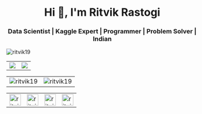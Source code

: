<h1 align="center">Hi 👋, I'm Ritvik Rastogi</h1>
<h3 align="center">Data Scientist | Kaggle Expert | Programmer | Problem Solver | Indian</h3>

<p align="left"> <img src="https://komarev.com/ghpvc/?username=ritvik19" alt="ritvik19" /> </p>
<table align="center">
  <tr>
    <td><img src="https://road-to-kaggle-grandmaster.vercel.app/api/badges/ritvik1909/dataset"/></td>
    <td><img src="https://road-to-kaggle-grandmaster.vercel.app/api/badges/ritvik1909/notebook"/></td>
  </tr>
</table>

<table align="center">
  <tr>
    <td><img src="https://github-readme-stats.vercel.app/api?username=ritvik19&show_icons=true&theme=tokyonight" alt="ritvik19" /></td>
    <td><img src="https://github-readme-stats.vercel.app/api/top-langs/?username=ritvik19&layout=compact&hide=html&theme=tokyonight" alt="ritvik19" /></td>
  </tr>
</table>

<table align="center"><tr>
<td><a href="https://linkedin.com/in/ritvik-rastogi-003085153/" target="blank"><img align="center" src="https://cdn.jsdelivr.net/npm/simple-icons@3.0.1/icons/linkedin.svg" alt="ritvik-rastogi-003085153/" height="30" width="30" /></a></td>
<td><a href="https://kaggle.com/ritvik1909" target="blank"><img align="center" src="https://cdn.jsdelivr.net/npm/simple-icons@3.0.1/icons/kaggle.svg" alt="ritvik1909" height="30" width="30" /></a></td>
<td><a href="https://fb.com/ritvik.rastogi" target="blank"><img align="center" src="https://cdn.jsdelivr.net/npm/simple-icons@3.0.1/icons/facebook.svg" alt="ritvik.rastogi" height="30" width="30" /></a></td>
<td><a href="https://medium.com/@ritvik19" target="blank"><img align="center" src="https://cdn.jsdelivr.net/npm/simple-icons@3.0.1/icons/medium.svg" alt="ritvik19" height="30" width="30" /></a></td>
</tr></table>
